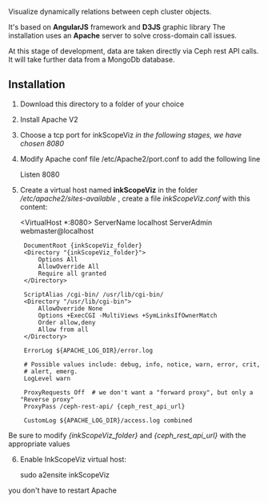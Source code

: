 Visualize dynamically relations between ceph cluster objects.

 It's based on **AngularJS** framework and **D3JS** graphic library
 The installation uses an **Apache** server to solve cross-domain call issues.

 At this stage of development, data are taken directly via Ceph rest API calls.
 It will take further data from a MongoDb database.

Installation
------------

1. Download this directory to a folder of your choice

2. Install Apache V2

3. Choose a tcp port for inkScopeViz
*in the following stages, we have chosen 8080*

4. Modify Apache conf file /etc/Apache2/port.conf to add the following line

    Listen 8080

5. Create a virtual host named **inkScopeViz**
in the folder */etc/apache2/sites-available* ,
create a file *inkScopeViz.conf* with this content:

    <VirtualHost *:8080>
	    ServerName  localhost
	    ServerAdmin webmaster@localhost

	    DocumentRoot {inkScopeViz_folder}
	    <Directory "{inkScopeViz_folder}">
		    Options All
		    AllowOverride All
		    Require all granted
	    </Directory>

	    ScriptAlias /cgi-bin/ /usr/lib/cgi-bin/
	    <Directory "/usr/lib/cgi-bin">
		    AllowOverride None
		    Options +ExecCGI -MultiViews +SymLinksIfOwnerMatch
		    Order allow,deny
		    Allow from all
	    </Directory>

	    ErrorLog ${APACHE_LOG_DIR}/error.log

	    # Possible values include: debug, info, notice, warn, error, crit,
	    # alert, emerg.
	    LogLevel warn

        ProxyRequests Off  # we don't want a "forward proxy", but only a "Reverse proxy"
        ProxyPass /ceph-rest-api/ {ceph_rest_api_url}

	    CustomLog ${APACHE_LOG_DIR}/access.log combined
    </VirtualHost>

Be sure to modify *{inkScopeViz_folder}* and *{ceph_rest_api_url}* with the appropriate values

6. Enable InkScopeViz virtual host:

    sudo a2ensite inkScopeViz

you don't have to restart Apache
